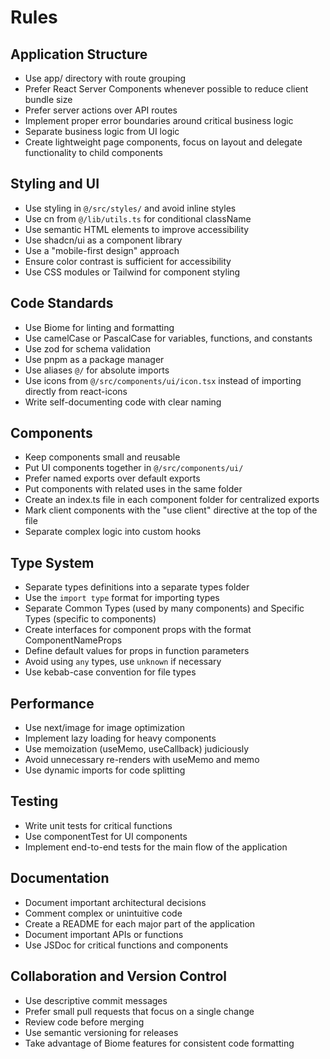 # Rules

## Application Structure
- Use app/ directory with route grouping
- Prefer React Server Components whenever possible to reduce client bundle size
- Prefer server actions over API routes
- Implement proper error boundaries around critical business logic
- Separate business logic from UI logic
- Create lightweight page components, focus on layout and delegate functionality to child components

## Styling and UI
- Use styling in `@/src/styles/` and avoid inline styles
- Use cn from `@/lib/utils.ts` for conditional className
- Use semantic HTML elements to improve accessibility
- Use shadcn/ui as a component library
- Use a "mobile-first design" approach
- Ensure color contrast is sufficient for accessibility
- Use CSS modules or Tailwind for component styling

## Code Standards
- Use Biome for linting and formatting
- Use camelCase or PascalCase for variables, functions, and constants
- Use zod for schema validation
- Use pnpm as a package manager
- Use aliases `@/` for absolute imports
- Use icons from `@/src/components/ui/icon.tsx` instead of importing directly from react-icons
- Write self-documenting code with clear naming

## Components
- Keep components small and reusable
- Put UI components together in `@/src/components/ui/`
- Prefer named exports over default exports
- Put components with related uses in the same folder
- Create an index.ts file in each component folder for centralized exports
- Mark client components with the "use client" directive at the top of the file
- Separate complex logic into custom hooks

## Type System
- Separate types definitions into a separate types folder
- Use the `import type` format for importing types
- Separate Common Types (used by many components) and Specific Types (specific to components)
- Create interfaces for component props with the format ComponentNameProps
- Define default values ​​for props in function parameters
- Avoid using `any` types, use `unknown` if necessary
- Use kebab-case convention for file types

## Performance
- Use next/image for image optimization
- Implement lazy loading for heavy components
- Use memoization (useMemo, useCallback) judiciously
- Avoid unnecessary re-renders with useMemo and memo
- Use dynamic imports for code splitting

## Testing
- Write unit tests for critical functions
- Use componentTest for UI components
- Implement end-to-end tests for the main flow of the application

## Documentation
- Document important architectural decisions
- Comment complex or unintuitive code
- Create a README for each major part of the application
- Document important APIs or functions
- Use JSDoc for critical functions and components

## Collaboration and Version Control
- Use descriptive commit messages
- Prefer small pull requests that focus on a single change
- Review code before merging
- Use semantic versioning for releases
- Take advantage of Biome features for consistent code formatting
